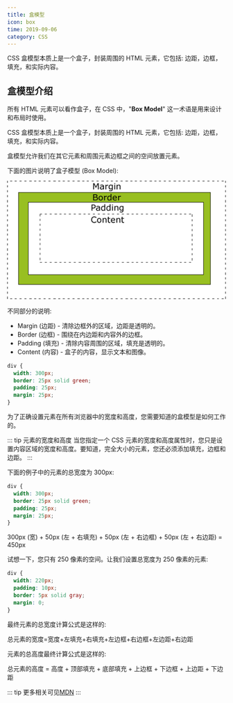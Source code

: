 ```yaml
---
title: 盒模型
icon: box
time: 2019-09-06
category: CSS
---
```


CSS 盒模型本质上是一个盒子，封装周围的 HTML 元素，它包括: 边距，边框，填充，和实际内容。

<!-- more -->

## 盒模型介绍

所有 HTML 元素可以看作盒子，在 CSS 中，"**Box Model**" 这一术语是用来设计和布局时使用。

CSS 盒模型本质上是一个盒子，封装周围的 HTML 元素，它包括: 边距，边框，填充，和实际内容。

盒模型允许我们在其它元素和周围元素边框之间的空间放置元素。

下面的图片说明了盒子模型 (Box Model):

![Box Model 示意图](./assets/box-model.gif)

不同部分的说明:

- Margin (边距) - 清除边框外的区域，边距是透明的。
- Border (边框) - 围绕在内边距和内容外的边框。
- Padding (填充) - 清除内容周围的区域，填充是透明的。
- Content (内容) - 盒子的内容，显示文本和图像。

```css
div {
  width: 300px;
  border: 25px solid green;
  padding: 25px;
  margin: 25px;
}
```

为了正确设置元素在所有浏览器中的宽度和高度，您需要知道的盒模型是如何工作的。

::: tip 元素的宽度和高度
当您指定一个 CSS 元素的宽度和高度属性时，您只是设置内容区域的宽度和高度。要知道，完全大小的元素，您还必须添加填充，边框和边距。
:::

下面的例子中的元素的总宽度为 300px:

```css
div {
  width: 300px;
  border: 25px solid green;
  padding: 25px;
  margin: 25px;
}
```

300px (宽) + 50px (左 + 右填充) + 50px (左 + 右边框) + 50px (左 + 右边距) = 450px

试想一下，您只有 250 像素的空间。让我们设置总宽度为 250 像素的元素:

```css
div {
  width: 220px;
  padding: 10px;
  border: 5px solid gray;
  margin: 0;
}
```

最终元素的总宽度计算公式是这样的:

总元素的宽度=宽度+左填充+右填充+左边框+右边框+左边距+右边距

元素的总高度最终计算公式是这样的:

总元素的高度 = 高度 + 顶部填充 + 底部填充 + 上边框 + 下边框 + 上边距 + 下边距

::: tip
更多相关可见[MDN](https://developer.mozilla.org/en-US/docs/Web/CSS/box_model)
:::
